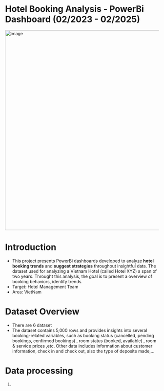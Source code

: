 # Hotel Booking Analysis - PowerBi Dashboard (02/2023 - 02/2025)
<img width="1166" height="655" alt="image" src="https://github.com/user-attachments/assets/47fba6fb-ab9b-485e-bb49-51eb1141eda2" />

# Introduction
- This project presents PowerBi dashboards developed to analyze **hotel booking trends** and **suggest strategies** throughout insightful data. The dataset used for analyzing a Vietnam Hotel (called Hotel XYZ) a span of two years. Throught this analysis, the goal is to present a overview of booking behaviors, identify trends.
- Target: Hotel Management Team
- Area: VietNam
# Dataset Overview
- There are 6 dataset
-  The dataset contains 5,000 rows and provides insights into several booking-related variables, such as booking status (cancelled, pending bookings, confirmed bookings) , room status (booked, available) , room & service prices ,etc. Other data includes information about customer information, check in and check out, also  the type of deposite made,...
# Data processing
1. 
